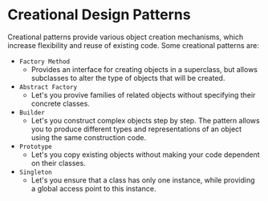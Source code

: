 # Creational Design Patterns
Creational patterns provide various object creation mechanisms, which increase flexibility and reuse of existing code. Some creational patterns are:
- `Factory Method`
  - Provides an interface for creating objects in a superclass, but allows subclasses to alter the type of objects that will be created.
- `Abstract Factory`
  - Let's you provive families of related objects without specifying their concrete classes.
- `Builder`
  - Let's you construct complex objects step by step. The pattern allows you to produce different types and representations of an object using the same construction code.
- `Prototype`
  - Let's you copy existing objects without making your code dependent on their classes.
- `Singleton`
  - Let's you ensure that a class has only one instance, while providing a global access point to this instance.
